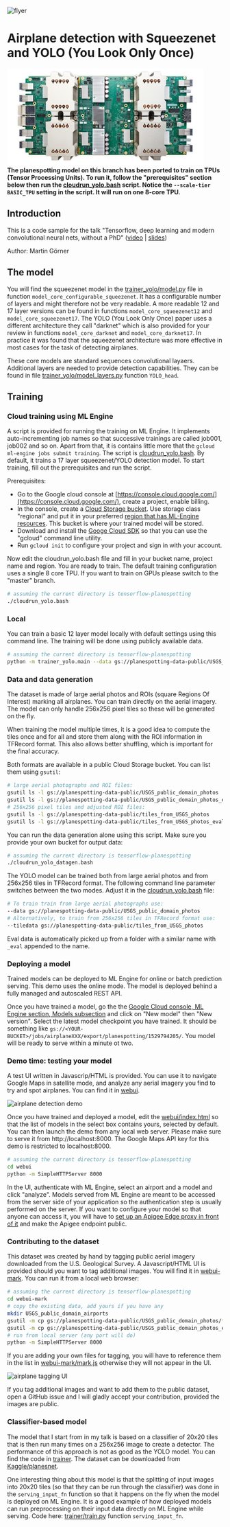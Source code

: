 ![flyer](img/flyer_lodern_convnets.jpg)
# Airplane detection with Squeezenet and YOLO (You Look Only Once)


![Tensor Processing Unit](img/tpu.jpg)<br/>
**The planespotting model on this branch has been ported to train
on TPUs (Tensor Processing Units). To run it, follow the "prerequisites"
section below then run the [cloudrun_yolo.bash](cloudrun_yolo.bash) script.
Notice the `--scale-tier BASIC_TPU` setting in the script. It will run on one 8-core TPU.**

## Introduction

This is a code sample for the talk "Tensorflow, deep learning and modern
convolutional neural nets, without a PhD" ([video](https://youtu.be/KC4201o83W0) |
[slides](https://docs.google.com/presentation/d/19u0Tm0JHL5tpzyarLILvy4qLSuDBFNNx2hwSvZsFPI0/pub))

Author: Martin Görner

## The model
You will find the squeezenet model in the [trainer_yolo/model.py](trainer_yolo/model.py) file
in function `model_core_configurable_squeezenet`. It has a configurable
number of layers and might therefore not be very readable. A more readable
12 and 17 layer versions can be found in functions `model_core_squeezenet12` and `model_core_squeezenet17`.
The YOLO (You Look Only Once) paper uses a different architecture they call
"darknet" which is also provided for your review in functions `model_core_darknet`
and `model_core_darknet17`. In practice it was found that the squeezenet
architecture was more effective in most cases for the task of detecting airplanes.

These core models are standard sequences convolutional layaers. Additional layers are
needed to provide detection capabilities. They can be found in file
[trainer_yolo/model_layers.py](trainer_yolo/model_layers.py) function `YOLO_head`. 

## Training

### Cloud training using ML Engine

A script is provided for running the training on ML Engine. It implements
auto-incrementing job names so that successive trainings are called job001, job002 and so on.
Apart from that, it is contains little more that the `gcloud ml-engine jobs submit training`.
The script is [cloudrun_yolo.bash](cloudrun_yolo.bash). By default, it trains a 
17 layer squeezenet/YOLO detection model. To start training, fill out the prerequisites and run the script.

Prerequisites:
* Go to the Google cloud console at [https://console.cloud.google.com/](https://console.cloud.google.com/), create a project, enable billing.
* In the console, create a [Cloud Storage bucket](https://console.cloud.google.com/storage/). Use storage
class "regional" and put it in your preferred [region that has ML-Engine resources](https://cloud.google.com/ml-engine/docs/tensorflow/regions).
This bucket is where your trained model will be stored.
* Download and install the [Googe Cloud SDK](https://cloud.google.com/sdk/) so that you can use the "gcloud" command line utility.
* Run `gcloud init` to configure your project and sign in with your account.

Now edit the cloudrun_yolo.bash file and fill in your bucket name, project name
and region.  You are ready to train. The default training configuration uses a single
8 core TPU. If you want to train on GPUs please switch to the "master" branch.

 ```bash
 # assuming the current directory is tensorflow-planespotting
 ./cloudrun_yolo.bash
 ```

### Local
You can train a basic 12 layer model locally with default settings
using this command line. The training will be done using publicly available data.

```bash
# assuming the current directory is tensorflow-planespotting
python -m trainer_yolo.main --data gs://planespotting-data-public/USGS_public_domain_photos

```

### Data and data generation
The dataset is made of large aerial photos and ROIs (square Regions Of Interest)
marking all airplanes. You can train directly on the aerial imagery. The model can only
handle 256x256 pixel tiles so these will be generated on the fly.

When training the model multiple times, it is a good idea to compute the tiles
once and for all and store them along with the ROI information in TFRecord format.
This also allows better shuffling, which is important for the final accuracy.

Both formats are available in a public Cloud Storage bucket. You can list them using `gsutil`:
 ```bash
 # large aerial photographs and ROI files:
 gsutil ls -l gs://planespotting-data-public/USGS_public_domain_photos
 gsutil ls -l gs://planespotting-data-public/USGS_public_domain_photos_eval
 # 256x256 pixel tiles and adjusted ROI files:
 gsutil ls -l gs://planespotting-data-public/tiles_from_USGS_photos
 gsutil ls -l gs://planespotting-data-public/tiles_from_USGS_photos_eval 
 ```

You can run the data generation alone using this script. Make sure you provide your
own bucket for output data:

 ```bash
 # assuming the current directory is tensorflow-planespotting
 ./cloudrun_yolo_datagen.bash
 ```
 
 The YOLO model can be trained both from large aerial photos and from 256x256 tiles
 in TFRecord format. The following command line parameter switches between the two
 modes. Adjust it in the [cloudrun_yolo.bash](cloudrun_yolo.bash) file:
 ```bash
 # To train train from large aerial photographs use:
 --data gs://planespotting-data-public/USGS_public_domain_photos
 # Alternatively, to train from 256x256 tiles in TFRecord format use: 
 --tiledata gs://planespotting-data-public/tiles_from_USGS_photos
 ```
 
Eval data is automatically picked up from a folder with a similar
name with `_eval` appended to the name.

### Deploying a model

Trained models can be deployed to ML Engine for online or batch prediction serving.
This demo uses the online mode. The model is deployed behind a fully managed and autoscaled 
REST API.

Once you have trained a model, go the the [Google Cloud console, ML Engine section,
Models subsection](https://console.cloud.google.com/mlengine/models) and click on
"New model" then "New version". Select the latest model checkpoint you have trained.
It should be something like `gs://<YOUR-BUCKET>/jobs/airplaneXXX/export/planespotting/1529794205/`.
You model will be ready to serve within a minute ot two.

### Demo time: testing your model

A test UI written in Javascrip/HTML is provided. You can use it to navigate
Google Maps in satellite mode, and analyze any aerial imagery you find to try and spot
airplanes. You can find it in [webui](webui).

![airplane detection demo](img/screen-shot-demo.jpg)

Once you have trained and deployed a model, edit the [webui/index.html](webui/index.html)
so that the list of models in the select box contains yours, selected by default.
You can then launch the demo from any local web server. Please make sure to serve it
from http://localhost:8000. The Google Maps API key for this demo is restricted to localhost:8000.
 
```bash
# assuming the current directory is tensorflow-planespotting
cd webui
python -m SimpleHTTPServer 8000  
```
In the UI, authenticate with ML Engine, select an airport and a model and click "analyze".
Models served from ML Engine are meant to be accessed from the server side of your
application so the authentication step is usually performed on the server. If
you want to configure your model so that anyone can access it, you will have to
[set up an Apigee Edge proxy in front of it](https://cloud.google.com/solutions/serving-machine-learning-models-using-apigee-edge-and-ml-engine)
and make the Apigee endpoint public.

### Contributing to the dataset

This dataset was created by hand by tagging public aerial imagery downloaded from
the U.S. Geological Survey. A Javascript/HTML UI is provided should you want to tag
additional images. You will find it in [webui-mark](webui-mark). You can
run it from a local web browser:

```bash
# assuming the current directory is tensorflow-planespotting
cd webui-mark
# copy the existing data, add yours if you have any
mkdir USGS_public_domain_airports
gsutil -m cp gs://planespotting-data-public/USGS_public_domain_photos/* USGS_public_domain_airports
gsutil -m cp gs://planespotting-data-public/USGS_public_domain_photos_eval/* USGS_public_domain_airports
# run from local server (any port will do)
python -m SimpleHTTPServer 8000  
```
If you are adding your own files for tagging, you will have to reference them in the
list in [webui-mark/mark.js](webui-mark/mark.js) otherwise they will not appear in the UI.

![airplane tagging UI](img/screen-shot-mark.jpg)

If you tag additional images and want to add them to the public dataset, open a GitHub issue
and I will gladly accept your contribution, provided the images are public.

### Classifier-based model

The model that I start from in my talk is based on a classifier of 20x20 tiles
that is then run many times on a 256x256 image to create a detector.
The performance of this approach is not as good as the YOLO model. You can
find the code in [trainer](trainer). The dataset can be downloaded from [Kaggle/planesnet](https://www.kaggle.com/rhammell/planesnet).

One interesting thing about this model is that the splitting of input images
into 20x20 tiles (so that they can be run through the classifier) was done
in the `serving_input_fn` function so that it happens on the fly when the
model is deployed on ML Engine. It is a good example of how deployed models
can run preprocessing on their input data directly on ML Engine while serving.
Code here: [trainer/train.py](trainer/train.py) function `serving_input_fn`.
 
